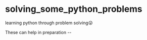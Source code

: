 # solving_some_python_problems
learning python through problem solving😜

These can help in preparation --

